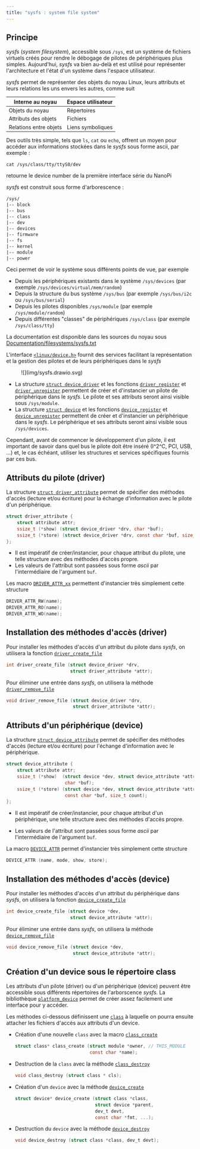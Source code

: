 ```yaml
---
title: "sysfs : system file system"
---
```


## Principe

_sysfs_ (_system filesystem_), accessible sous `/sys`, est un système de fichiers
virtuels créés pour rendre le débogage de pilotes de périphériques plus
simples. Aujourd'hui, _sysfs_ va bien au-delà et est utilisé pour représenter
l'architecture et l'état d'un système dans l'espace utilisateur.

_sysfs_ permet de représenter des objets du noyau Linux, leurs attributs et leurs
relations les uns envers les autres, comme suit

| Interne au noyau       | Espace utilisateur |
|------------------------|--------------------|
| Objets du noyau        | Répertoires        |
| Attributs des objets   | Fichiers           |
| Relations entre objets | Liens symboliques  |

Des outils très simple, tels que `ls`, `cat` ou `echo`, offrent un moyen pour
accéder aux informations stockées dans le _sysfs_ sous forme ascii, par exemple :

```shell
cat /sys/class/tty/ttyS0/dev
```

retourne le device number de la première interface série du NanoPi

_sysfs_ est construit sous forme d'arborescence :

``` text
/sys/
|-- block
|-- bus
|-- class
|-- dev
|-- devices
|-- firmware
|-- fs
|-- kernel
|-- module
|-- power
```

Ceci permet de voir le système sous différents points de vue, par exemple

- Depuis les périphériques existants dans le système `/sys/devices` (par exemple `/sys/devices/virtual/mem/random`)
- Depuis la structure du bus système `/sys/bus` (par exemple `/sys/bus/i2c` ou `/sys/bus/serial`)
- Depuis les pilotes disponibles `/sys/module` (par exemple `/sys/module/random`)
- Depuis différentes "classes" de périphériques `/sys/class` (par exemple `/sys/class/tty`)

La documentation est disponible dans les sources du noyau sous
[Documentation/filesystems/sysfs.txt](https://www.kernel.org/doc/Documentation/filesystems/sysfs.txt)

L'interface [`<linux/device.h>`](https://elixir.bootlin.com/linux/v5.15.148/source/include/linux/device.h)
fournit des services facilitant la représentation
et la gestion des pilotes et de leurs périphériques dans le _sysfs_

<figure markdown>
![](img/sysfs.drawio.svg)
</figure>

- La structure [`struct device_driver`](https://elixir.bootlin.com/linux/v5.15.148/source/include/linux/device/driver.h#L95)
  et les fonctions [`driver_register`](https://elixir.bootlin.com/linux/v5.15.148/source/include/linux/device/driver.h#L124) et
  [`driver_unregister`](https://elixir.bootlin.com/linux/v5.15.148/source/include/linux/device/driver.h#L125)
  permettent de créer et d'instancier un pilote de périphérique
  dans le _sysfs_. Le pilote et ses attributs seront ainsi visible sous `/sys/module`.
- La structure [`struct device`](https://elixir.bootlin.com/linux/v5.15.148/source/include/linux/device.h#L473)
  et les fonctions [`device_register`](https://elixir.bootlin.com/linux/v5.15.148/source/include/linux/device.h#L820) et
  [`device_unregister`](https://elixir.bootlin.com/linux/v5.15.148/source/include/linux/device.h#L821)
  permettent de créer et d'instancier un périphérique dans le
  _sysfs_. Le périphérique et ses attributs seront ainsi visible sous `/sys/devices`.

Cependant, avant de commencer le développement d'un pilote, il est important de
savoir dans quel bus le pilote doit être inséré (I^2^C, PCI, USB, ...) et, le cas échéant,
utiliser les structures et services spécifiques fournis par ces bus.

## Attributs du pilote (driver)

La structure [`struct driver_attribute`](https://elixir.bootlin.com/linux/v5.15.148/source/include/linux/device/driver.h#L134)
permet de spécifier des méthodes
d'accès (lecture et/ou écriture) pour la échange d'information avec le pilote
d'un périphérique.

```c
struct driver_attribute {
    struct attribute attr;
    ssize_t (*show) (struct device_driver *drv, char *buf);
    ssize_t (*store) (struct device_driver *drv, const char *buf, size_t count);
};
```

- Il est impératif de créer/instancier, pour chaque attribut du pilote, une telle
structure avec des méthodes d'accès propre.
- Les valeurs de l'attribut sont passées sous forme _ascii_ par l'intermédiaire de
l'argument `buf`.

Les macro [`DRIVER_ATTR_xx`](https://elixir.bootlin.com/linux/v5.15.148/source/include/linux/device.h#L125)
permettent d'instancier très simplement cette structure

```c
DRIVER_ATTR_RW(name);
DRIVER_ATTR_RO(name);
DRIVER_ATTR_WO(name);
```

## Installation des méthodes d'accès (driver)

Pour installer les méthodes d'accès d'un attribut du pilote dans _sysfs_, on
utilisera la fonction [`driver_create_file`](https://elixir.bootlin.com/linux/v5.15.148/source/include/linux/device/driver.h#L148)

```c
int driver_create_file (struct device_driver *drv,
                        struct driver_attribute *attr);
```

Pour éliminer une entrée dans _sysfs_, on utilisera la méthode [`driver_remove_file`](https://elixir.bootlin.com/linux/v5.15.148/source/include/linux/device/driver.h#L150)

```c
void driver_remove_file (struct device_driver *drv,
                         struct driver_attribute *attr);
```
## Attributs d'un périphérique (device)

La structure [`struct device_attribute`](https://elixir.bootlin.com/linux/v5.15.148/source/include/linux/device.h#L99)
permet de spécifier des méthodes
d'accès (lecture et/ou écriture) pour l'échange d'information avec le
périphérique.

```c
struct device_attribute {
    struct attribute attr;
    ssize_t (*show)  (struct device *dev, struct device_attribute *attr,
                      char *buf);
    ssize_t (*store) (struct device *dev, struct device_attribute *attr,
                      const char *buf, size_t count);
};
```

- Il est impératif de créer/instancier, pour chaque attribut d'un périphérique, une
telle structure avec des méthodes d'accès propre.

- Les valeurs de l'attribut sont passées sous forme _ascii_ par l'intermédiaire de
l'argument `buf`.

La macro [`DEVICE_ATTR`](https://elixir.bootlin.com/linux/v5.15.148/source/include/linux/device.h#L125)
permet d'instancier très simplement cette structure

```c
DEVICE_ATTR (name, mode, show, store);
```

## Installation des méthodes d'accès (device)

Pour installer les méthodes d'accès d'un attribut du périphérique dans _sysfs_,
on utilisera la fonction [`device_create_file`](hhttps://elixir.bootlin.com/linux/v5.15.148/source/include/linux/device.h#L153)

```c
int device_create_file (struct device *dev,
                        struct device_attribute *attr);
```

Pour éliminer une entrée dans _sysfs_, on utilisera la méthode [`device_remove_file`](https://elixir.bootlin.com/linux/v5.15.148/source/include/linux/device.h#L155)

```c
void device_remove_file (struct device *dev,
                         struct device_attribute *attr);
```

## Création d'un device sous le répertoire class

Les attributs d'un pilote (driver) ou d'un périphérique (device) peuvent être
accessible sous différents répertoires de l'arborscence _sysfs_. La bibliothèque
[`platform_device`](https://elixir.bootlin.com/linux/v5.15.148/source/include/linux/platform_device.h) permet de créer assez facilement une interface pour y
accéder.

Les méthodes ci-dessous définissent une [`class`](https://elixir.bootlin.com/linux/v5.15.148/source/include/linux/device/class.h#L54)
à laquelle on pourra ensuite
attacher les fichiers d'accès aux attributs d'un device.

- Création d'une nouvelle `class` avec la macro [`class_create`](https://elixir.bootlin.com/linux/v5.15.148/source/include/linux/device/class.h#L273)
  ```c
  struct class* class_create (struct module *owner, // THIS_MODULE
                              const char *name);
  ```
- Destruction de la `class` avec la méthode [`class_destroy`](https://elixir.bootlin.com/linux/v5.15.148/source/include/linux/device/class.h#L255)
  ```c
  void class_destroy (struct class * cls);
  ```
- Création d'un `device` avec la méthode [`device_create`](https://elixir.bootlin.com/linux/v5.15.148/source/include/linux/device.h#L898)
  ```c
  struct device* device_create (struct class *class,
                                struct device *parent,
                                dev_t devt,
                                const char *fmt, ...);
  ```
- Destruction du `device` avec la méthode [`device_destroy`](https://elixir.bootlin.com/linux/v5.15.148/source/include/linux/device.h#L904)
  ```c
  void device_destroy (struct class *class, dev_t devt);
  ```
